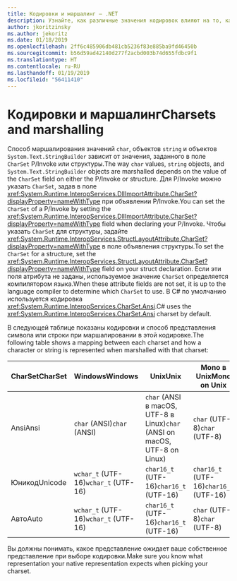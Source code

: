 ```yaml
---
title: Кодировки и маршалинг — .NET
description: Узнайте, как различные значения кодировок влияют на то, как .NET маршалирует данные в машинный код.
author: jkoritzinsky
ms.author: jekoritz
ms.date: 01/18/2019
ms.openlocfilehash: 2ff6c485906db481cb5236f83e885ba9fd46450b
ms.sourcegitcommit: b56d59ad42140d277f2acbd003b74d655fdbc9f1
ms.translationtype: HT
ms.contentlocale: ru-RU
ms.lasthandoff: 01/19/2019
ms.locfileid: "56411410"
---
```

# <a name="charsets-and-marshalling"></a><span data-ttu-id="4a33e-103">Кодировки и маршалинг</span><span class="sxs-lookup"><span data-stu-id="4a33e-103">Charsets and marshalling</span></span>

<span data-ttu-id="4a33e-104">Способ маршалирования значений `char`, объектов `string` и объектов `System.Text.StringBuilder` зависит от значения, заданного в поле `CharSet` P/Invoke или структуры.</span><span class="sxs-lookup"><span data-stu-id="4a33e-104">The way `char` values, `string` objects, and `System.Text.StringBuilder` objects are marshalled depends on the value of the `CharSet` field on either the P/Invoke or structure.</span></span> <span data-ttu-id="4a33e-105">Для P/Invoke можно указать `CharSet`, задав в поле <xref:System.Runtime.InteropServices.DllImportAttribute.CharSet?displayProperty=nameWithType> при объявлении P/Invoke.</span><span class="sxs-lookup"><span data-stu-id="4a33e-105">You can set the `CharSet` of a P/Invoke by setting the <xref:System.Runtime.InteropServices.DllImportAttribute.CharSet?displayProperty=nameWithType> field when declaring your P/Invoke.</span></span> <span data-ttu-id="4a33e-106">Чтобы указать `CharSet` для структуры, задайте <xref:System.Runtime.InteropServices.StructLayoutAttribute.CharSet?displayProperty=nameWithType> в поле объявления структуры.</span><span class="sxs-lookup"><span data-stu-id="4a33e-106">To set the `CharSet` for a structure, set the <xref:System.Runtime.InteropServices.StructLayoutAttribute.CharSet?displayProperty=nameWithType> field on your struct declaration.</span></span> <span data-ttu-id="4a33e-107">Если эти поля атрибута не заданы, используемое значение `CharSet` определяется компилятором языка.</span><span class="sxs-lookup"><span data-stu-id="4a33e-107">When these attribute fields are not set, it is up to the language compiler to determine which `CharSet` to use.</span></span> <span data-ttu-id="4a33e-108">В C# по умолчанию используется кодировка <xref:System.Runtime.InteropServices.CharSet.Ansi>.</span><span class="sxs-lookup"><span data-stu-id="4a33e-108">C# uses the <xref:System.Runtime.InteropServices.CharSet.Ansi> charset by default.</span></span>

<span data-ttu-id="4a33e-109">В следующей таблице показаны кодировки и способ представления символа или строки при маршалировании в этой кодировке.</span><span class="sxs-lookup"><span data-stu-id="4a33e-109">The following table shows a mapping between each charset and how a character or string is represented when marshalled with that charset:</span></span>

| <span data-ttu-id="4a33e-110">CharSet</span><span class="sxs-lookup"><span data-stu-id="4a33e-110">CharSet</span></span> | <span data-ttu-id="4a33e-111">Windows</span><span class="sxs-lookup"><span data-stu-id="4a33e-111">Windows</span></span> | <span data-ttu-id="4a33e-112">Unix</span><span class="sxs-lookup"><span data-stu-id="4a33e-112">Unix</span></span> | <span data-ttu-id="4a33e-113">Mono в Unix</span><span class="sxs-lookup"><span data-stu-id="4a33e-113">Mono on Unix</span></span> |
|---------|---------|-------|-------|
| <span data-ttu-id="4a33e-114">Ansi</span><span class="sxs-lookup"><span data-stu-id="4a33e-114">Ansi</span></span>    | <span data-ttu-id="4a33e-115">`char` (ANSI)</span><span class="sxs-lookup"><span data-stu-id="4a33e-115">`char` (ANSI)</span></span>  | <span data-ttu-id="4a33e-116">`char` (ANSI в macOS, UTF-8 в Linux)</span><span class="sxs-lookup"><span data-stu-id="4a33e-116">`char` (ANSI on macOS, UTF-8 on Linux)</span></span> | <span data-ttu-id="4a33e-117">`char` (UTF-8)</span><span class="sxs-lookup"><span data-stu-id="4a33e-117">`char` (UTF-8)</span></span> |
| <span data-ttu-id="4a33e-118">Юникод</span><span class="sxs-lookup"><span data-stu-id="4a33e-118">Unicode</span></span> | <span data-ttu-id="4a33e-119">`wchar_t` (UTF-16)</span><span class="sxs-lookup"><span data-stu-id="4a33e-119">`wchar_t` (UTF-16)</span></span> | <span data-ttu-id="4a33e-120">`char16_t` (UTF-16)</span><span class="sxs-lookup"><span data-stu-id="4a33e-120">`char16_t` (UTF-16)</span></span> | <span data-ttu-id="4a33e-121">`char16_t` (UTF-16)</span><span class="sxs-lookup"><span data-stu-id="4a33e-121">`char16_t` (UTF-16)</span></span> |
| <span data-ttu-id="4a33e-122">Авто</span><span class="sxs-lookup"><span data-stu-id="4a33e-122">Auto</span></span> | <span data-ttu-id="4a33e-123">`wchar_t` (UTF-16)</span><span class="sxs-lookup"><span data-stu-id="4a33e-123">`wchar_t` (UTF-16)</span></span> | <span data-ttu-id="4a33e-124">`char16_t` (UTF-16)</span><span class="sxs-lookup"><span data-stu-id="4a33e-124">`char16_t` (UTF-16)</span></span> | <span data-ttu-id="4a33e-125">`char` (UTF-8)</span><span class="sxs-lookup"><span data-stu-id="4a33e-125">`char` (UTF-8)</span></span> |

<span data-ttu-id="4a33e-126">Вы должны понимать, какое представление ожидает ваше собственное представление при выборе кодировки.</span><span class="sxs-lookup"><span data-stu-id="4a33e-126">Make sure you know what representation your native representation expects when picking your charset.</span></span>
